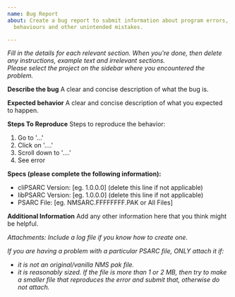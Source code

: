 ```yaml
---
name: Bug Report
about: Create a bug report to submit information about program errors, unpexpected
  behaviours and other unintended mistakes.

---
```


_Fill in the details for each relevant section._
_When you're done, then delete any instructions, example text and irrelevant sections._  
_Please select the project on the sidebar where you encountered the problem._

**Describe the bug**
A clear and concise description of what the bug is.

**Expected behavior**
A clear and concise description of what you expected to happen.

**Steps To Reproduce**
Steps to reproduce the behavior:
1. Go to '...'
2. Click on '....'
3. Scroll down to '....'
4. See error

**Specs (please complete the following information):**
 - cliPSARC Version: [eg. 1.0.0.0] (delete this line if not applicable)
 - libPSARC Version: [eg. 1.0.0.0] (delete this line if not applicable)
 - PSARC File: [eg. NMSARC.FFFFFFFF.PAK or All Files]

**Additional Information**
Add any other information here that you think might be helpful.

_Attachments:_
_Include a log file if you know how to create one._  

_If you are having a problem with a particular PSARC file, ONLY attach it if:_  
 - _it is not an original/vanilla NMS pak file._
 - _it is reasonably sized. If the file is more than 1 or 2 MB, then try to make a smaller file that reproduces the error and submit that, otherwise do not attach._
